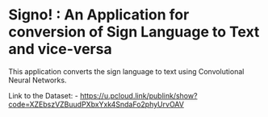 # Signo! : An Application for conversion of Sign Language to Text and vice-versa

This application converts the sign language to text using Convolutional Neural Networks.

Link to the Dataset: - https://u.pcloud.link/publink/show?code=XZEbszVZBuudPXbxYxk4SndaFo2phyUrvOAV
